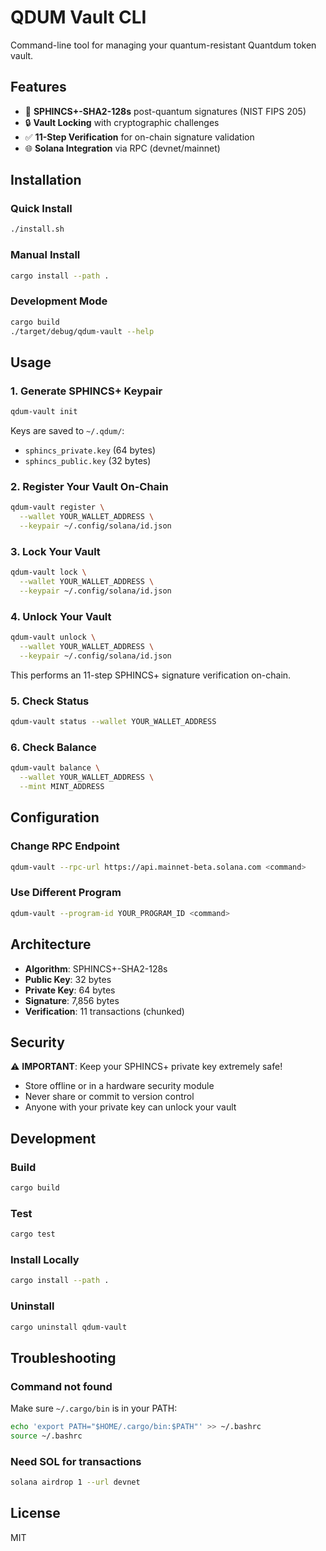 # QDUM Vault CLI

Command-line tool for managing your quantum-resistant Quantdum token vault.

## Features

- 🔐 **SPHINCS+-SHA2-128s** post-quantum signatures (NIST FIPS 205)
- 🔒 **Vault Locking** with cryptographic challenges
- ✅ **11-Step Verification** for on-chain signature validation
- 🌐 **Solana Integration** via RPC (devnet/mainnet)

## Installation

### Quick Install
```bash
./install.sh
```

### Manual Install
```bash
cargo install --path .
```

### Development Mode
```bash
cargo build
./target/debug/qdum-vault --help
```

## Usage

### 1. Generate SPHINCS+ Keypair
```bash
qdum-vault init
```

Keys are saved to `~/.qdum/`:
- `sphincs_private.key` (64 bytes)
- `sphincs_public.key` (32 bytes)

### 2. Register Your Vault On-Chain
```bash
qdum-vault register \
  --wallet YOUR_WALLET_ADDRESS \
  --keypair ~/.config/solana/id.json
```

### 3. Lock Your Vault
```bash
qdum-vault lock \
  --wallet YOUR_WALLET_ADDRESS \
  --keypair ~/.config/solana/id.json
```

### 4. Unlock Your Vault
```bash
qdum-vault unlock \
  --wallet YOUR_WALLET_ADDRESS \
  --keypair ~/.config/solana/id.json
```

This performs an 11-step SPHINCS+ signature verification on-chain.

### 5. Check Status
```bash
qdum-vault status --wallet YOUR_WALLET_ADDRESS
```

### 6. Check Balance
```bash
qdum-vault balance \
  --wallet YOUR_WALLET_ADDRESS \
  --mint MINT_ADDRESS
```

## Configuration

### Change RPC Endpoint
```bash
qdum-vault --rpc-url https://api.mainnet-beta.solana.com <command>
```

### Use Different Program
```bash
qdum-vault --program-id YOUR_PROGRAM_ID <command>
```

## Architecture

- **Algorithm**: SPHINCS+-SHA2-128s
- **Public Key**: 32 bytes
- **Private Key**: 64 bytes
- **Signature**: 7,856 bytes
- **Verification**: 11 transactions (chunked)

## Security

⚠️ **IMPORTANT**: Keep your SPHINCS+ private key extremely safe!
- Store offline or in a hardware security module
- Never share or commit to version control
- Anyone with your private key can unlock your vault

## Development

### Build
```bash
cargo build
```

### Test
```bash
cargo test
```

### Install Locally
```bash
cargo install --path .
```

### Uninstall
```bash
cargo uninstall qdum-vault
```

## Troubleshooting

### Command not found
Make sure `~/.cargo/bin` is in your PATH:
```bash
echo 'export PATH="$HOME/.cargo/bin:$PATH"' >> ~/.bashrc
source ~/.bashrc
```

### Need SOL for transactions
```bash
solana airdrop 1 --url devnet
```

## License

MIT
